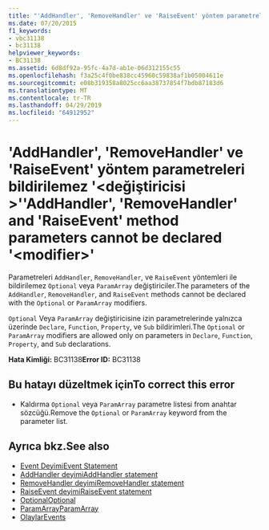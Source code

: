 ```yaml
---
title: "'AddHandler', 'RemoveHandler' ve 'RaiseEvent' yöntem parametreleri bildirilemez '<modifier>'"
ms.date: 07/20/2015
f1_keywords:
- vbc31138
- bc31138
helpviewer_keywords:
- BC31138
ms.assetid: 6d8df92a-95fc-4a7d-ab1e-06d312155c55
ms.openlocfilehash: f3a25c4f0be838cc45960c59838af1b05004611e
ms.sourcegitcommit: e08b319358a8025cc6aa38737854f7bdb87183d6
ms.translationtype: MT
ms.contentlocale: tr-TR
ms.lasthandoff: 04/29/2019
ms.locfileid: "64912952"
---
```

# <a name="addhandler-removehandler-and-raiseevent-method-parameters-cannot-be-declared-modifier"></a><span data-ttu-id="5d440-102">'AddHandler', 'RemoveHandler' ve 'RaiseEvent' yöntem parametreleri bildirilemez '\<değiştiricisi >'</span><span class="sxs-lookup"><span data-stu-id="5d440-102">'AddHandler', 'RemoveHandler' and 'RaiseEvent' method parameters cannot be declared '\<modifier>'</span></span>
<span data-ttu-id="5d440-103">Parametreleri `AddHandler`, `RemoveHandler`, ve `RaiseEvent` yöntemleri ile bildirilemez `Optional` veya `ParamArray` değiştiriciler.</span><span class="sxs-lookup"><span data-stu-id="5d440-103">The parameters of the `AddHandler`, `RemoveHandler`, and `RaiseEvent` methods cannot be declared with the `Optional` or `ParamArray` modifiers.</span></span>  
  
 <span data-ttu-id="5d440-104">`Optional` Veya `ParamArray` değiştiricisine izin parametrelerinde yalnızca üzerinde `Declare`, `Function`, `Property`, ve `Sub` bildirimleri.</span><span class="sxs-lookup"><span data-stu-id="5d440-104">The `Optional` or `ParamArray` modifiers are allowed only on parameters in `Declare`, `Function`, `Property`, and `Sub` declarations.</span></span>  
  
 <span data-ttu-id="5d440-105">**Hata Kimliği:** BC31138</span><span class="sxs-lookup"><span data-stu-id="5d440-105">**Error ID:** BC31138</span></span>  
  
## <a name="to-correct-this-error"></a><span data-ttu-id="5d440-106">Bu hatayı düzeltmek için</span><span class="sxs-lookup"><span data-stu-id="5d440-106">To correct this error</span></span>  
  
- <span data-ttu-id="5d440-107">Kaldırma `Optional` veya `ParamArray` parametre listesi from anahtar sözcüğü.</span><span class="sxs-lookup"><span data-stu-id="5d440-107">Remove the `Optional` or `ParamArray` keyword from the parameter list.</span></span>  
  
## <a name="see-also"></a><span data-ttu-id="5d440-108">Ayrıca bkz.</span><span class="sxs-lookup"><span data-stu-id="5d440-108">See also</span></span>

- [<span data-ttu-id="5d440-109">Event Deyimi</span><span class="sxs-lookup"><span data-stu-id="5d440-109">Event Statement</span></span>](../../visual-basic/language-reference/statements/event-statement.md)
- [<span data-ttu-id="5d440-110">AddHandler deyimi</span><span class="sxs-lookup"><span data-stu-id="5d440-110">AddHandler statement</span></span>](~/docs/visual-basic/language-reference/statements/addhandler-statement.md)
- [<span data-ttu-id="5d440-111">RemoveHandler deyimi</span><span class="sxs-lookup"><span data-stu-id="5d440-111">RemoveHandler statement</span></span>](~/docs/visual-basic/language-reference/statements/removehandler-statement.md)
- [<span data-ttu-id="5d440-112">RaiseEvent deyimi</span><span class="sxs-lookup"><span data-stu-id="5d440-112">RaiseEvent statement</span></span>](~/docs/visual-basic/language-reference/statements/raiseevent-statement.md)
- [<span data-ttu-id="5d440-113">Optional</span><span class="sxs-lookup"><span data-stu-id="5d440-113">Optional</span></span>](../../visual-basic/language-reference/modifiers/optional.md)
- [<span data-ttu-id="5d440-114">ParamArray</span><span class="sxs-lookup"><span data-stu-id="5d440-114">ParamArray</span></span>](../../visual-basic/language-reference/modifiers/paramarray.md)
- [<span data-ttu-id="5d440-115">Olaylar</span><span class="sxs-lookup"><span data-stu-id="5d440-115">Events</span></span>](../../visual-basic/programming-guide/language-features/events/index.md)
